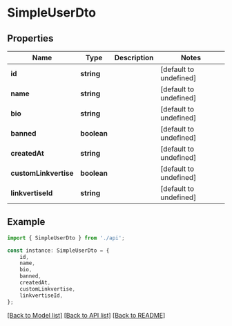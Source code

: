 # SimpleUserDto


## Properties

Name | Type | Description | Notes
------------ | ------------- | ------------- | -------------
**id** | **string** |  | [default to undefined]
**name** | **string** |  | [default to undefined]
**bio** | **string** |  | [default to undefined]
**banned** | **boolean** |  | [default to undefined]
**createdAt** | **string** |  | [default to undefined]
**customLinkvertise** | **boolean** |  | [default to undefined]
**linkvertiseId** | **string** |  | [default to undefined]

## Example

```typescript
import { SimpleUserDto } from './api';

const instance: SimpleUserDto = {
    id,
    name,
    bio,
    banned,
    createdAt,
    customLinkvertise,
    linkvertiseId,
};
```

[[Back to Model list]](../README.md#documentation-for-models) [[Back to API list]](../README.md#documentation-for-api-endpoints) [[Back to README]](../README.md)

